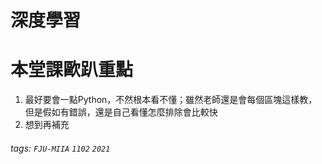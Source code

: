 深度學習
===

# 本堂課歐趴重點
1. 最好要會一點Python，不然根本看不懂；雖然老師還是會每個區塊這樣教，但是假如有錯誤，還是自己看懂怎麼排除會比較快
2. 想到再補充

###### tags: `FJU-MIIA` `1102` `2021`

<style>
.navbar-brand::after { content: " × FJUMIIA"; }
</style>